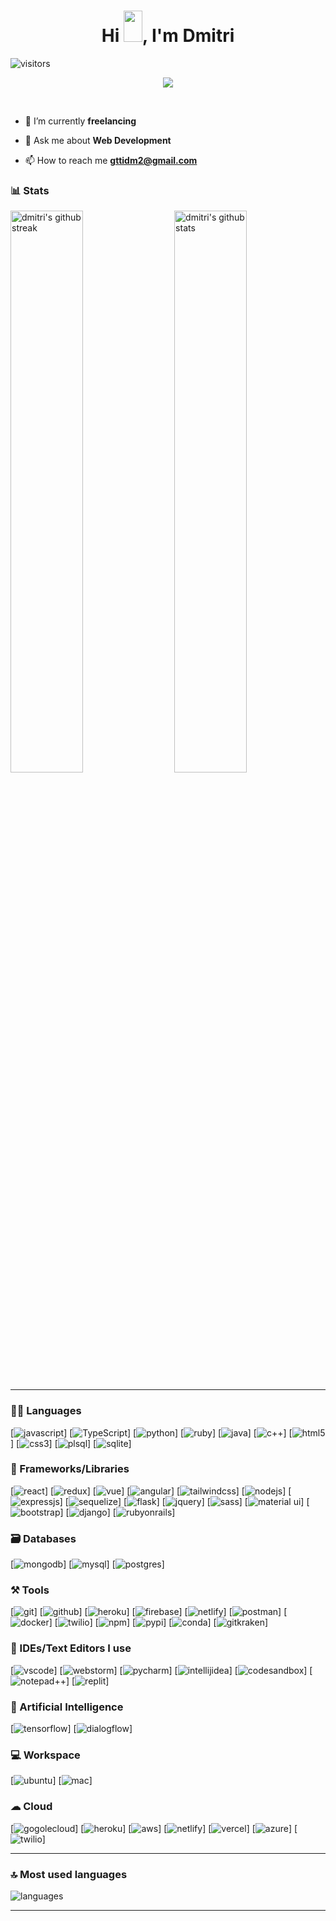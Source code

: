 <h1 align="center">
  Hi <img src="https://raw.githubusercontent.com/MartinHeinz/MartinHeinz/master/wave.gif" width="30px" height="50px">, I'm Dmitri 
</h1>

![visitors](https://visitor-badge.laobi.icu/badge?page_id=dmitritruf.dmitritruf)


<p align="center">
  <a href="https://github.com/DenverCoder1/readme-typing-svg"><img src="https://readme-typing-svg.herokuapp.com?font=Fira+Mono&color=33FF33&size=30&center=true&vCenter=true&width=500&height=100&lines=Senior+Software+Engineer;DevOps+Engineer;Mobile+Application+Developer"></a>
</p>

<br>
  
- 🌱 I’m currently **freelancing**

- 💬 Ask me about **Web Development**

- 📫 How to reach me **gttidm2@gmail.com**

### 📊 Stats

<img src="https://github-readme-stats.vercel.app/api?username=dmitritruf&include_all_commits=true&show_icons=true&theme=github_dark&hide_border=true" alt="dmitri's github stats" width="48%" align="right" >
<img src="https://github-readme-streak-stats.herokuapp.com/?user=dmitritruf&theme=tokyonight&hide_border=true" alt="dmitri's github streak" width="48%" >

---

### 🧑‍💻 Languages

[![javascript](https://img.shields.io/badge/JavaScript-323330?style=for-the-badge&logo=javascript&logoColor=F7DF1E)]
[![TypeScript](https://img.shields.io/badge/TypeScript-007ACC?style=for-the-badge&logo=typescript&logoColor=white)]
[![python](https://img.shields.io/badge/Python-FFD43B?style=for-the-badge&logo=python&logoColor=darkgreen)]
[![ruby](https://img.shields.io/badge/Ruby-CC342D?style=for-the-badge&logo=ruby&logoColor=white)]
[![java](https://img.shields.io/badge/Java-ED8B00?style=for-the-badge&logo=java&logoColor=white)]
[![c++](https://img.shields.io/badge/C%2B%2B-00599C?style=for-the-badge&logo=c%2B%2B&logoColor=white)]
[![html5](https://img.shields.io/badge/HTML5-E34F26?style=for-the-badge&logo=html5&logoColor=white)]
[![css3](https://img.shields.io/badge/CSS3-1572B6?style=for-the-badge&logo=css3&logoColor=white)]
[![plsql](https://img.shields.io/badge/PLSQL-F80000?style=for-the-badge&logo=oracle&logoColor=black)]
[![sqlite](https://img.shields.io/badge/SQLite-07405E?style=for-the-badge&logo=sqlite&logoColor=white)]

### 🧩 Frameworks/Libraries

[![react](https://img.shields.io/badge/React-20232A?style=for-the-badge&logo=react&logoColor=61DAFB)]
[![redux](https://img.shields.io/badge/Redux-593D88?style=for-the-badge&logo=redux&logoColor=white)]
[![vue](https://img.shields.io/badge/Vue.js-35495E?style=for-the-badge&logo=vue.js&logoColor=4FC08D)]
[![angular](https://img.shields.io/badge/Angular-DD0031?style=for-the-badge&logo=angular&logoColor=white)]
[![tailwindcss](https://img.shields.io/badge/Tailwind_CSS-38B2AC?style=for-the-badge&logo=tailwind-css&logoColor=white)]
[![nodejs](https://img.shields.io/badge/Node.js-339933?style=for-the-badge&logo=nodedotjs&logoColor=white)]
[![expressjs](https://img.shields.io/badge/Express.js-000000?style=for-the-badge&logo=express&logoColor=white)]
[![sequelize](https://img.shields.io/badge/sequelize-323330?style=for-the-badge&logo=sequelize&logoColor=blue)]
[![flask](https://img.shields.io/badge/Flask-000000?style=for-the-badge&logo=flask&logoColor=white)]
[![jquery](https://img.shields.io/badge/jQuery-0769AD?style=for-the-badge&logo=jquery&logoColor=white)]
[![sass](https://img.shields.io/badge/Sass-CC6699?style=for-the-badge&logo=sass&logoColor=white)]
[![material ui](https://img.shields.io/badge/Material%20UI-007FFF?style=for-the-badge&logo=mui&logoColor=white)]
[![bootstrap](https://img.shields.io/badge/Bootstrap-563D7C?style=for-the-badge&logo=bootstrap&logoColor=white)]
[![django](https://img.shields.io/badge/Django-092E20?style=for-the-badge&logo=django&logoColor=white)]
[![rubyonrails](https://img.shields.io/badge/Ruby_on_Rails-CC0000?style=for-the-badge&logo=ruby-on-rails&logoColor=white)]

### 🗃️ Databases

[![mongodb](https://img.shields.io/badge/MongoDB-4EA94B?style=for-the-badge&logo=mongodb&logoColor=white)]
[![mysql](https://img.shields.io/badge/MySQL-005C84?style=for-the-badge&logo=mysql&logoColor=white)]
[![postgres](https://img.shields.io/badge/PostgreSQL-316192?style=for-the-badge&logo=postgresql&logoColor=white)]

### ⚒️ Tools

[![git](https://img.shields.io/badge/GIT-E44C30?style=for-the-badge&logo=git&logoColor=white)]
[![github](https://img.shields.io/badge/GitHub-100000?style=for-the-badge&logo=github&logoColor=white)]
[![heroku](https://img.shields.io/badge/Heroku-430098?style=for-the-badge&logo=heroku&logoColor=white)]
[![firebase](https://img.shields.io/badge/firebase-ffca28?style=for-the-badge&logo=firebase&logoColor=black)]
[![netlify](https://img.shields.io/badge/Netlify-00C7B7?style=for-the-badge&logo=netlify&logoColor=white)]
[![postman](https://img.shields.io/badge/Postman-FF6C37?style=for-the-badge&logo=Postman&logoColor=white)]
[![docker](https://img.shields.io/badge/Docker-2CA5E0?style=for-the-badge&logo=docker&logoColor=white)]
[![twilio](https://img.shields.io/badge/Twilio-F22F46?style=for-the-badge&logo=Twilio&logoColor=white)]
[![npm](https://img.shields.io/badge/npm-CB3837?style=for-the-badge&logo=npm&logoColor=white)]
[![pypi](https://img.shields.io/badge/pypi-3775A9?style=for-the-badge&logo=pypi&logoColor=white)]
[![conda](https://img.shields.io/badge/conda-342B029.svg?&style=for-the-badge&logo=anaconda&logoColor=white)]
[![gitkraken](https://img.shields.io/badge/GitKraken-179287?style=for-the-badge&logo=GitKraken&logoColor=white)]

### 🧠 IDEs/Text Editors I use

[![vscode](https://img.shields.io/badge/Visual_Studio_Code-0078D4?style=for-the-badge&logo=visual%20studio%20code&logoColor=white)]
[![webstorm](https://img.shields.io/badge/WebStorm-000000?style=for-the-badge&logo=WebStorm&logoColor=white)]
[![pycharm](https://img.shields.io/badge/PyCharm-000000.svg?&style=for-the-badge&logo=PyCharm&logoColor=white)]
[![intellijidea](https://img.shields.io/badge/IntelliJIDEA-000000.svg?style=for-the-badge&logo=intellij-idea&logoColor=white)]
[![codesandbox](https://img.shields.io/badge/Codesandbox-000000?style=for-the-badge&logo=CodeSandbox&logoColor=white)]
[![notepad++](https://img.shields.io/badge/Notepad++-90E59A.svg?style=for-the-badge&logo=notepad%2B%2B&logoColor=black)]
[![replit](https://img.shields.io/badge/replit-667881?style=for-the-badge&logo=replit&logoColor=white)]

### 🤖 Artificial Intelligence
[![tensorflow](https://img.shields.io/badge/TensorFlow-FF6F00?style=for-the-badge&logo=tensorflow&logoColor=white)]
[![dialogflow](https://img.shields.io/badge/dialogflow-FF9800?style=for-the-badge&logo=dialogflow&logoColor=white)]


### 💻 Workspace

[![ubuntu](https://img.shields.io/badge/ubuntu-0078D6?style=for-the-badge&logo=ubuntu&logoColor=white)]
[![mac](https://img.shields.io/badge/mac-0078D6?style=for-the-badge&logo=mac&logoColor=white)]

### ☁ Cloud

[![gogolecloud](https://img.shields.io/badge/Google_Cloud-4285F4?style=for-the-badge&logo=google-cloud&logoColor=white)]
[![heroku](https://img.shields.io/badge/Heroku-430098?style=for-the-badge&logo=heroku&logoColor=white)]
[![aws](https://img.shields.io/badge/Amazon_AWS-232F3E?style=for-the-badge&logo=amazon-aws&logoColor=white)]
[![netlify](https://img.shields.io/badge/Netlify-00C7B7?style=for-the-badge&logo=netlify&logoColor=white)]
[![vercel](https://img.shields.io/badge/Vercel-000000?style=for-the-badge&logo=vercel&logoColor=white)]
[![azure](https://img.shields.io/badge/Microsoft_Azure-0089D6?style=for-the-badge&logo=microsoft-azure&logoColor=white)]
[![twilio](https://img.shields.io/badge/Twilio-F22F46?style=for-the-badge&logo=Twilio&logoColor=white)]



---

### 🔝 Most used languages
  <img alt="languages" src="https://github-readme-stats.vercel.app/api/top-langs/?username=RakeshPotnuru&theme=github_dark&hide_border=true&hide=Jupyter%20Notebook,css,html,scss,python&layout=compact" />

---




